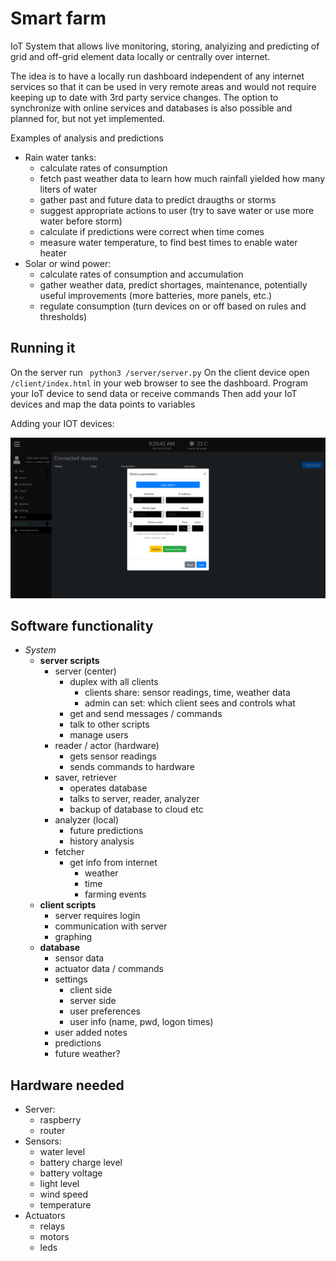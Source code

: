 # Smart farm

IoT System that allows live monitoring, storing, analyizing and predicting of grid and off-grid element data locally or centrally over internet.

The idea is to have a locally run dashboard independent of any internet services so that it can be used in very remote areas and would not require keeping up to date with 3rd party service changes. The option to synchronize with online services and databases is also possible and planned for, but not yet implemented.

Examples of analysis and predictions 
- Rain water tanks: 
  - calculate rates of consumption
  - fetch past weather data to learn how much rainfall yielded how many liters of water
  - gather past and future data to predict draugths or storms
  - suggest appropriate actions to user (try to save water or use more water before storm)
  - calculate if predictions were correct when time comes
  - measure water temperature, to find best times to enable water heater
- Solar or wind power: 
  - calculate rates of consumption and accumulation
  - gather weather data, predict shortages, maintenance, potentially useful improvements (more batteries, more panels, etc.) 
  - regulate consumption (turn devices on or off based on rules and thresholds)



## Running it

On the server run ``` python3 /server/server.py```
On the client device open ```/client/index.html``` in your web browser to see the dashboard.
Program your IoT device to send data or receive commands
Then add your IoT devices and map the data points to variables

Adding your IOT devices:

![adding devices](Screenshot-devices.png)

## Software functionality


- _System_
    - __server scripts__
        - server (center)
            - duplex with all clients
              - clients share: sensor readings, time, weather data
              - admin can set: which client sees and controls what
            - get and send messages / commands
            - talk to other scripts
            - manage users
        - reader / actor (hardware)
            - gets sensor readings
            - sends commands to hardware
        - saver, retriever
            - operates database
            - talks to server, reader, analyzer
            - backup of database to cloud etc
        - analyzer (local)
            - future predictions
            - history analysis
        - fetcher
            - get info from internet
                - weather
                - time
                - farming events
    - __client scripts__
        - server requires login
        - communication with server
        - graphing
    - __database__
        - sensor data
        - actuator data / commands
        - settings
            - client side
            - server side
            - user preferences
            - user info (name, pwd, logon times)
        - user added notes
        - predictions
        - future weather?

## Hardware needed

- Server:
  - raspberry
  - router
- Sensors:
  - water level
  - battery charge level
  - battery voltage
  - light level
  - wind speed
  - temperature
- Actuators
  - relays
  - motors
  - leds
